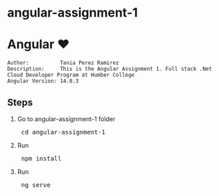 # angular-assignment-1

<h1 class="nx-mt-2 nx-text-4xl nx-font-bold nx-tracking-tight">Angular ❤️</h1>

    Author:          Tania Perez Ramirez
    Description: 	 This is the Angular Assignment 1. Full stack .Net Cloud Developer Program at Humber College
    Angular Version: 14.0.3
    
<h2 dir="auto">Steps</h2>
<ol>
	<li> Go to  angular-assignment-1 folder <pre> cd angular-assignment-1 </pre> </li>
	<li> Run <pre> npm install </pre></li>
	<li> Run <pre> ng serve </pre> </li>
</ol>